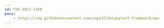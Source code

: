 ```yaml
---
id: CVE-2011-1260
pocs:
    - https://raw.githubusercontent.com/rapid7/metasploit-framework/master/modules/exploits/windows/browser/ms11_050_mshtml_cobjectelement.rb
---
```

